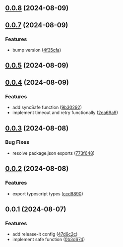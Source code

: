 

## [0.0.8](https://github.com/oktaysenkan/fuuu/compare/v0.0.7...v0.0.8) (2024-08-09)

## [0.0.7](https://github.com/oktaysenkan/fuuu/compare/v0.0.5...v0.0.7) (2024-08-09)


### Features

* bump version ([4f35cfa](https://github.com/oktaysenkan/fuuu/commit/4f35cfa76f95d36b7d9676d4870a64c335e6b09a))

## [0.0.5](https://github.com/oktaysenkan/fuuu/compare/v0.0.4...v0.0.5) (2024-08-09)

## [0.0.4](https://github.com/oktaysenkan/fuuu/compare/v0.0.3...v0.0.4) (2024-08-09)


### Features

* add syncSafe function ([9b30292](https://github.com/oktaysenkan/fuuu/commit/9b30292e21cb05888a58f1cc0086bddbbdc31530))
* implement timeout and retry functionally ([2ea69a9](https://github.com/oktaysenkan/fuuu/commit/2ea69a9a9c6e9d5fa977b6c9b5a52223d1f0ad02))

## [0.0.3](https://github.com/oktaysenkan/fuuu/compare/v0.0.2...v0.0.3) (2024-08-08)


### Bug Fixes

* resolve package.json exports ([773f648](https://github.com/oktaysenkan/fuuu/commit/773f6488ebbc98392bec440370ec9a5a3cb8a4b6))

## [0.0.2](https://github.com/oktaysenkan/fuuu/compare/v0.0.1...v0.0.2) (2024-08-08)


### Features

* export typescript types ([ccd8890](https://github.com/oktaysenkan/fuuu/commit/ccd88906b1c43a9aeda68e75e9e16dc05a01235e))

## 0.0.1 (2024-08-07)


### Features

* add release-it config ([47d6c2c](https://github.com/oktaysenkan/fuuu/commit/47d6c2c4c271078ca2073f9c3e297526cdfc5798))
* implement safe function ([0b3d674](https://github.com/oktaysenkan/fuuu/commit/0b3d674030834303db202449fda2a7e13dccce36))
